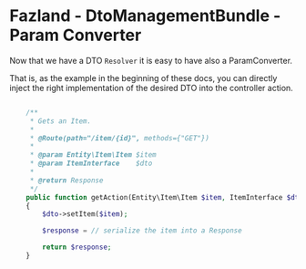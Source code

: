 Fazland - DtoManagementBundle - Param Converter
===============================================
Now that we have a DTO `Resolver` it is easy to have also a ParamConverter.

That is, as the example in the beginning of these docs, you can directly inject the right implementation of the desired DTO into the controller action.

```php

    /**
     * Gets an Item.
     *
     * @Route(path="/item/{id}", methods={"GET"})
     *
     * @param Entity\Item\Item $item
     * @param ItemInterface    $dto
     *
     * @return Response
     */
    public function getAction(Entity\Item\Item $item, ItemInterface $dto): Response
    {
        $dto->setItem($item);

        $response = // serialize the item into a Response

        return $response;
    }
```
